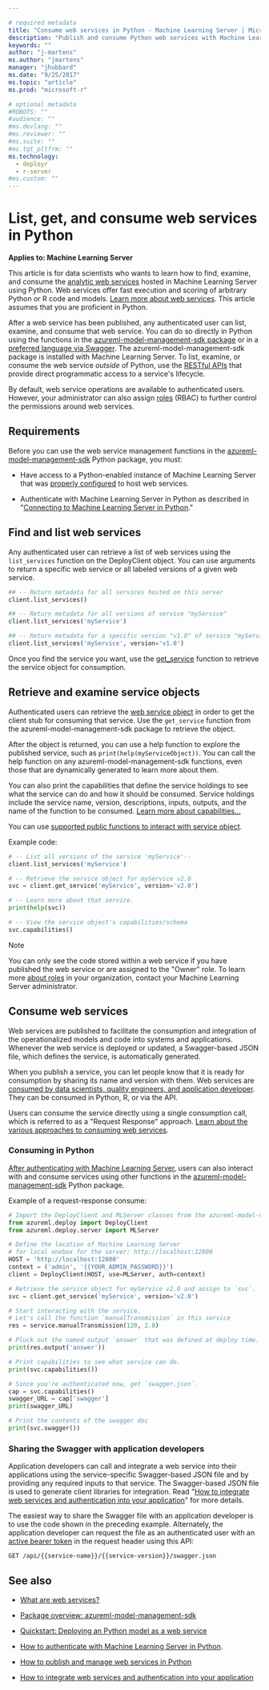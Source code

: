 ```yaml
---

# required metadata
title: "Consume web services in Python - Machine Learning Server | Microsoft Docs"
description: "Publish and consume Python web services with Machine Learning Server"
keywords: ""
author: "j-martens"
ms.author: "jmartens"
manager: "jhubbard"
ms.date: "9/25/2017"
ms.topic: "article"
ms.prod: "microsoft-r"

# optional metadata
#ROBOTS: ""
#audience: ""
#ms.devlang: ""
#ms.reviewer: ""
#ms.suite: ""
#ms.tgt_pltfrm: ""
ms.technology: 
  - deployr
  - r-server
#ms.custom: ""
---
```


# List, get, and consume web services in Python

**Applies to:  Machine Learning Server**

This article is for data scientists who wants to learn how to find, examine, and consume the [analytic web services](../concept-what-are-web-services.md) hosted in Machine Learning Server using Python. Web services offer fast execution and scoring of arbitrary Python or R code and models. [Learn more about web services](../concept-what-are-web-services.md). This article assumes that you are proficient in Python.

After a web service has been published, any authenticated user can list, examine, and consume that web service. You can do so directly in Python using the functions in the [azureml-model-management-sdk package](../../python-reference/azureml-model-management-sdk/azureml-model-management-sdk.md) or in a [preferred language via Swagger](../how-to-build-api-clients-from-swagger-for-app-integration.md). The azureml-model-management-sdk package is installed with Machine Learning Server.  To list, examine, or consume the web service _outside_ of Python, use the [RESTful APIs](../concept-api.md) that provide direct programmatic access to a service's lifecycle.

By default, web service operations are available to authenticated users. However, your administrator can also assign [roles](../configure-roles.md)  (RBAC) to further control the permissions around web services. 

<a name="auth"></a>

## Requirements

Before you can use the web service management functions in the [azureml-model-management-sdk](../../python-reference/azureml-model-management-sdk/azureml-model-management-sdk.md) Python package, you must:
+ Have access to a Python-enabled instance of Machine Learning Server that was  [properly configured](../../operationalize/configure-start-for-administrators.md#configure-server-for-operationalization) to host web services. 

+ Authenticate with Machine Learning Server in Python as described in "[Connecting to Machine Learning Server in Python](how-to-authenticate-in-python.md)."

<a name="list_services"></a>

## Find and list web services

Any authenticated user can retrieve a list of web services using the `list_services` function on the DeployClient object. You can use arguments to return a specific web service or all labeled versions of a given web service. 
 
```Python
## -- Return metadata for all services hosted on this server
client.list_services()

## -- Return metadata for all versions of service "myService" 
client.list_services('myService')

## -- Return metadata for a specific version "v1.0" of service "myService" 
client.list_services('myService', version='v1.0')
```


Once you find the service you want, use the [get_service](#get_service)  function to retrieve the service object for consumption.

<a name="get_service"></a>

## Retrieve and examine service objects

Authenticated users can retrieve the [web service object](../../python-reference/azureml-model-management-sdk/service.md) in order to get the client stub for consuming that service. Use the `get_service` function from the azureml-model-management-sdk package to retrieve the object. 

After the object is returned, you can use a help function to explore the published service, such as `print(help(myServiceObject))`. You can call the help function on any azureml-model-management-sdk functions, even those that are dynamically generated to learn more about them. 

You can also print the capabilities that define the service holdings to see what the service can do and how it should be consumed. Service holdings include the service name, version, descriptions, inputs, outputs, and the name of the function to be consumed. [Learn more about capabilities...](../../python-reference/azureml-model-management-sdk/service.md#capabilities)

You can use [supported public functions to interact with service object](../../python-reference/azureml-model-management-sdk/service.md).

Example code:

```Python
# -- List all versions of the service 'myService'--
client.list_services('myService')

# -- Retrieve the service object for myService v2.0
svc = client.get_service('myService', version='v2.0')

# -- Learn more about that service.
print(help(svc))

# -- View the service object's capabilities/schema
svc.capabilities()
```

>[!Note]
>You can only see the code stored within a web service if you have published the web service or are assigned to the "Owner" role. To learn more [about roles](../configure-roles.md) in your organization, contact your Machine Learning Server administrator.

<a name="consume-service"></a>

## Consume web services 

Web services are published to facilitate the consumption and integration of the operationalized models and code into systems and applications. Whenever the web service is deployed or updated, a Swagger-based JSON file, which defines the service, is automatically generated.

When you publish a service, you can let people know that it is ready for consumption by sharing its name and version with them. Web services are [consumed by data scientists, quality engineers, and application developer](../concept-what-are-web-services.md#consume). They can be consumed in Python, R, or via the API. 

Users can consume the service directly using a single consumption call, which is referred to as a "Request Response" approach. [Learn about the various approaches to consuming web services](../concept-what-are-web-services.md#consume).

### Consuming in Python

[After authenticating with Machine Learning Server](how-to-authenticate-in-python.md), users can also interact with and consume services using other functions in the [azureml-model-management-sdk](../../python-reference/azureml-model-management-sdk/azureml-model-management-sdk.md) Python package.

Example of a request-response consume:

```Python
# Import the DeployClient and MLServer classes from the azureml-model-management-sdk package.
from azureml.deploy import DeployClient
from azureml.deploy.server import MLServer

# Define the location of Machine Learning Server
# for local onebox for the server: http://localhost:12800
HOST = 'http://localhost:12800'
context = ('admin', '{{YOUR_ADMIN_PASSWORD}}')
client = DeployClient(HOST, use=MLServer, auth=context)

# Retrieve the service object for myService v2.0 and assign to `svc`.
svc = client.get_service('myService', version='v2.0')

# Start interacting with the service.
# Let's call the function `manualTransmission` in this service
res = service.manualTransmission(120, 2.8)

# Pluck out the named output `answer` that was defined at deploy time.
print(res.output('answer'))

# Print capabilities to see what service can do.
print(svc.capabilities())

# Since you're authenticated now, get `swagger.json`.
cap = svc.capabilities()
swagger_URL = cap['swagger']
print(swagger_URL)

# Print the contents of the swagger doc
print(svc.swagger())
```

### Sharing the Swagger with application developers

Application developers can call and integrate a web service into their applications using the service-specific Swagger-based JSON file and by providing any required inputs to that service. 
The Swagger-based JSON file is used to generate client libraries for integration. Read "[How to integrate web services and authentication into your application](../how-to-build-api-clients-from-swagger-for-app-integration.md)" for more details.  
   
The easiest way to share the Swagger file with an application developer is to use the code shown in the preceding example. Alternately, the application developer can request the file as an authenticated user with an [active bearer token](../how-to-build-api-clients-from-swagger-for-app-integration.md#authentication) in the request header using this API:
```
GET /api/{{service-name}}/{{service-version}}/swagger.json
```

## See also

+ [What are web services?](../concept-what-are-web-services.md)

+ [Package overview: azureml-model-management-sdk](../../python-reference/azureml-model-management-sdk/azureml-model-management-sdk.md)

+ [Quickstart: Deploying an Python model as a web service](quickstart-deploy-python-web-service.md)

+ [How to authenticate with Machine Learning Server in Python](how-to-authenticate-in-python.md).

+ [How to publish and manage web services in Python](how-to-deploy-manage-web-services.md)

+ [How to integrate web services and authentication into your application](../how-to-build-api-clients-from-swagger-for-app-integration.md)
